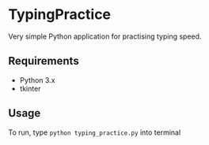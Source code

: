 # TypingPractice
Very simple Python application for practising typing speed.

## Requirements
* Python 3.x
* tkinter

## Usage
To run, type 
`python typing_practice.py`
into terminal
